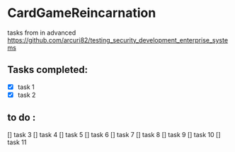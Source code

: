# CardGameReincarnation

tasks from in advanced https://github.com/arcuri82/testing_security_development_enterprise_systems

## Tasks completed: 
- [x] task 1
- [x] task 2

## to do :
[] task 3
[] task 4
[] task 5
[] task 6
[] task 7
[] task 8
[] task 9
[] task 10
[] task 11
